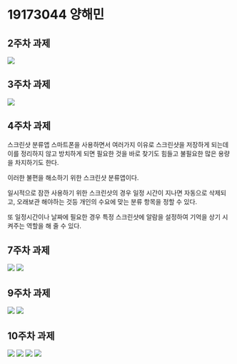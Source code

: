 # 19173044 양해민

## 2주차 과제
 <img width = "" height = "" src="./PNG/2주차.PNG"></img>

## 3주차 과제
 <img width = "" height = "" src="./PNG/3주차.PNG"></img>

## 4주차 과제
  스크린샷 분류앱
  스마트폰을 사용하면서 여러가지 이유로 스크린샷을 저장하게 되는데 이를 정리하지 않고 방치하게 되면 필요한 것을 바로 찾기도 힘들고 불필요한 많은 용량을 차지하기도 한다.
  
  이러한 불편을 해소하기 위한 스크린샷 분류앱이다. 
  
  일시적으로 잠깐 사용하기 위한 스크린샷의 경우 일정 시간이 지나면 자동으로 삭제되고, 오래보관 해야하는 것등 개인의 수요에 맞는 분류 항목을 정할 수 있다.
  
  또 일정시간이나 날짜에 필요한 경우 특정 스크린샷에 알람을 설정하여 기억을 상기 시켜주는 역할을 해 줄 수 있다.  
  
## 7주차 과제
  <img width = "" height = "" src="./PNG/7주차1.PNG"></img>
  <img width = "" height = "" src="./PNG/7주차3.PNG"></img>
  
## 9주차 과제
  <img width = "" height = "" src="./PNG/9주차1.PNG"></img>
  <img width = "" height = "" src="./PNG/9주차2.PNG"></img>
  
## 10주차 과제
  <img width = "" height = "" src="./PNG/10주차1.PNG"></img>
  <img width = "" height = "" src="./PNG/10주차2.PNG"></img>
  <img width = "" height = "" src="./PNG/10주차3.PNG"></img>
  <img width = "" height = "" src="./PNG/10주차4.PNG"></img>

